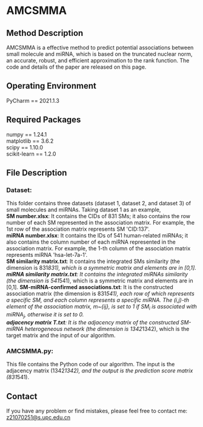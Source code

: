 # AMCSMMA
## Method Description
AMCSMMA is a effective method to predict potential associations between small molecule and miRNA, which is based on the truncated nuclear norm, an accurate, robust, and efficient approximation to the rank function. The code and details of the paper are released on this page.

## Operating Environment
PyCharm == 2021.1.3

## Required Packages
numpy == 1.24.1   
matplotlib == 3.6.2   
scipy == 1.10.0   
scikit-learn == 1.2.0

## File Description
### Dataset: 
This folder contains three datasets (dataset 1, dataset 2, and dataset 3) of small molecules and miRNAs. Taking dataset 1 as an example,    
**SM number.xlsx**: It contains the CIDs of 831 SMs; it also contains the row number of each SM represented in the association matrix. For example, the 1st row of the association matrix represents SM 'CID:137'.   
**miRNA number.xlsx**: It contains the IDs of 541 human-related miRNAs; it also contains the column number of each miRNA represented in the association matrix. For example, the 1-th column of the association matrix represents miRNA 'hsa-let-7a-1'.   
**SM similarity matrix.txt**: It contains the integrated SMs similarity (the dimension is 831*831), which is a symmetric matrix and elements are in [0,1].    
**miRNA similarity matrix.txt**: It contains the integrated miRNAs similarity (the dimension is 541*541), which is a symmetric matrix and elements are in [0,1]. 
**SM-miRNA-confirmed associations.txt**: It is the constructed association matrix (the dimension is 831*541), each row of which represents a specific SM, and each column represents a specific miRNA. The (i,j)-th element of the association matrix, m~{ij}, is set to 1 if $SM_i$ is associated with $miRNA_j$, otherwise it is set to 0.    
**adjacency matrix T.txt**: It is the adjacency matrix of the constructed SM-miRNA heterogeneous network (the dimension is 1342*1342), which is the target matrix and the input of our algorithm.
### AMCSMMA.py:   
This file contains the Python code of our algorithm. The input is the adjacency matrix (1342*1342), and the output is the prediction score matrix (831*541).

## Contact
If you have any problem or find mistakes, please feel free to contact me: z21070251@s.upc.edu.cn


